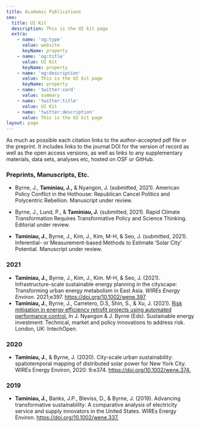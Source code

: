 ```yaml
---
title: Academic Publications
seo:
  title: UI Kit
  description: This is the UI kit page
  extra:
    - name: 'og:type'
      value: website
      keyName: property
    - name: 'og:title'
      value: UI Kit
      keyName: property
    - name: 'og:description'
      value: This is the UI kit page
      keyName: property
    - name: 'twitter:card'
      value: summary
    - name: 'twitter:title'
      value: UI Kit
    - name: 'twitter:description'
      value: This is the UI kit page
layout: page
---
```

As much as possible each citation links to the author-accepted pdf file or the preprint. It includes links to the journal DOI for the version of record as well as the open access versions, as well as links to any supplementary materials, data sets, analyses etc, hosted on OSF or GitHub.

### Preprints, Manuscripts, Etc.

*   Byrne, J., **Taminiau, J.,** & Nyangon, J. (submitted, 2021). American Policy Conflict in the Hothouse: Republican Cancel Politics and Polycentric Rebellion. Manuscript under review.

*   Byrne, J., Lund, P., & **Taminiau, J.** (submitted, 2021). Rapid Climate Transformation Requires Transformative Policy and Science Thinking. Editorial under review.

*   **Taminiau, J.**, Byrne, J., Kim, J., Kim, M-H, & Seo, J. (submitted, 2021). Inferential- or Measurement-based Methods to Estimate ‘Solar City’ Potential. Manuscript under review.

### 2021

*   **Taminiau, J.,** Byrne, J., Kim, J., Kim. M-H, & Seo, J. (2021). Infrastructure-scale sustainable energy planning in the cityscape: Transforming urban energy metabolism in East Asia. *WIREs Energy Environ*. 2021;e397. <https://doi.org/10.1002/wene.397>
*   **Taminiau, J.**, Byrne, J., Carretero, D.S, Shin, S., & Xu, J. (2021). [Risk mitigation in energy efficiency retrofit projects using automated performance control.](https://www.intechopen.com/books/sustainable-energy-investment-technical-market-and-policy-innovations-to-address-risk/risk-mitigation-in-energy-efficiency-retrofit-projects-using-automated-performance-control) In J. Nyangon & J. Byrne (Eds). Sustainable energy investment: Technical, market and policy innovations to address risk. London, UK: IntechOpen.

### 2020

*   **Taminiau, J.**, & Byrne, J. (2020). City-scale urban sustainability: spatiotemporal mapping of distributed solar power for New York City. WIREs Energy Environ, 2020: 9:e374. <https://doi.org/10.1002/wene.374.>

### 2019

*   **Taminiau, J.,** Banks, J.P., Bleviss, D., & Byrne, J. (2019). Advancing transformative sustainability: A comparative analysis of electricity service and supply innovators in the United States. WIREs Energy Environ. <https://doi.org/10.1002/wene.337.>
